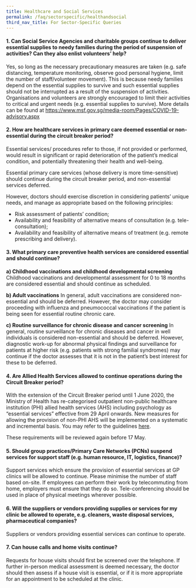 ```yaml
---
title: Healthcare and Social Services
permalink: /faq/sectorspecific/healthandsocial
third_nav_title: For Sector-Specific Queries
---
```


#### **1. Can Social Service Agencies and charitable groups continue to deliver essential supplies to needy families during the period of suspension of activities? Can they also enlist volunteers’ help?**
Yes, so long as the necessary precautionary measures are taken (e.g. safe distancing, temperature monitoring, observe good personal hygiene, limit the number of staff/volunteer movement). This is because needy families depend on the essential supplies to survive and such essential supplies should not be interrupted as a result of the suspension of activities. Organisations and volunteers are strongly encouraged to limit their activities to critical and urgent needs (e.g. essential supplies to survive). More details can be found at <a href="https://www.msf.gov.sg/media-room/Pages/COVID-19-advisory.aspx" target="_blank">https://www.msf.gov.sg/media-room/Pages/COVID-19-advisory.aspx</a>

#### **2. How are healthcare services in primary care deemed essential or non-essential during the circuit breaker period?**
Essential services/ procedures refer to those, if not provided or performed, would result in significant or rapid deterioration of the patient’s medical condition, and potentially threatening their health and well-being.

Essential primary care services (whose delivery is more time-sensitive) should continue during the circuit breaker period, and non-essential services deferred.

However, doctors should exercise discretion in considering patients’ unique needs, and manage as appropriate based on the following principles:
- Risk assessment of patients’ condition;
- Availability and feasibility of alternative means of consultation (e.g. tele-consultation);
- Availability and feasibility of alternative means of treatment (e.g. remote prescribing and delivery).

#### **3. What primary care preventive health services are considered essential and should continue?**
**a) Childhood vaccinations and childhood developmental screening**
Childhood vaccinations and developmental assessment for 0 to 18 months are considered essential and should continue as scheduled. 

**b) Adult vaccinations**
In general, adult vaccinations are considered non-essential and should be deferred. However, the doctor may consider proceeding with influenza and pneumococcal vaccinations if the patient is being seen for essential routine chronic care. 

**c) Routine surveillance for chronic disease and cancer screening**
In general, routine surveillance for chronic diseases and cancer in well individuals is considered non-essential and should be deferred. However, diagnostic work-up for abnormal physical findings and surveillance for patients at higher risk (e.g. patients with strong familial syndromes) may continue if the doctor assesses that it is not in the patient’s best interest for these to be deferred. 

#### **4. Are Allied Health Services allowed to continue operations during the Circuit Breaker period?**
With the extension of the Circuit Breaker period until 1 June 2020, the Ministry of Health has re-categorised outpatient non-public healthcare institution (PHI) allied health services (AHS) including psychology as “essential services” effective from 29 April onwards. New measures for allowing the provision of non-PHI AHS will be implemented on a systematic and incremental basis. You may refer to the guidelines <a href="https://covid.gobusiness.gov.sg/essentialservices/healthandsocialservices/" target="_blank">here</a>.

These requirements will be reviewed again before 17 May.

#### **5. Should group practices/Primary Care Networks (PCNs) suspend services for support staff (e.g. human resource, IT, logistics, finance)?**
Support services which ensure the provision of essential services at GP clinics will be allowed to continue. Please minimise the number of staff based on-site. If employees can perform their work by telecommuting from home, employers must ensure that they do so. Tele-conferencing should be used in place of physical meetings wherever possible.

#### **6. Will the suppliers or vendors providing supplies or services for my clinic be allowed to operate, e.g. cleaners, waste disposal services, pharmaceutical companies?**
Suppliers or vendors providing essential services can continue to operate.

#### **7. Can house calls and home visits continue?**
Requests for house visits should first be screened over the telephone. If further in-person medical assessment is deemed necessary, the doctor should then assess if a house visit is essential, or if it is more appropriate for an appointment to be scheduled at the clinic.
